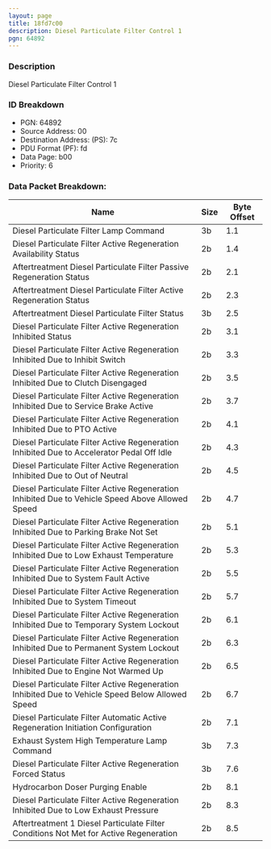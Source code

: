 ```yaml
---
layout: page
title: 18fd7c00
description: Diesel Particulate Filter Control 1
pgn: 64892
---
```


### Description

Diesel Particulate Filter Control 1

### ID Breakdown
* PGN: 64892
* Source Address: 00
* Destination Address: (PS): 7c
* PDU Format (PF): fd
* Data Page: b00
* Priority: 6
### Data Packet Breakdown:

| Name | Size | Byte Offset |
| ---- | ---- | ----------- |
| Diesel Particulate Filter Lamp Command | 3b | 1.1 |
| Diesel Particulate Filter Active Regeneration Availability Status | 2b | 1.4 |
| Aftertreatment Diesel Particulate Filter Passive Regeneration Status | 2b | 2.1 |
| Aftertreatment Diesel Particulate Filter Active Regeneration Status | 2b | 2.3 |
| Aftertreatment Diesel Particulate Filter Status | 3b | 2.5 |
| Diesel Particulate Filter Active Regeneration Inhibited Status | 2b | 3.1 |
| Diesel Particulate Filter Active Regeneration Inhibited Due to Inhibit Switch | 2b | 3.3 |
| Diesel Particulate Filter Active Regeneration Inhibited Due to Clutch Disengaged | 2b | 3.5 |
| Diesel Particulate Filter Active Regeneration Inhibited Due to Service Brake Active | 2b | 3.7 |
| Diesel Particulate Filter Active Regeneration Inhibited Due to PTO Active | 2b | 4.1 |
| Diesel Particulate Filter Active Regeneration Inhibited Due to Accelerator Pedal Off Idle | 2b | 4.3 |
| Diesel Particulate Filter Active Regeneration Inhibited Due to Out of Neutral | 2b | 4.5 |
| Diesel Particulate Filter Active Regeneration Inhibited Due to Vehicle Speed Above Allowed Speed | 2b | 4.7 |
| Diesel Particulate Filter Active Regeneration Inhibited Due to Parking Brake Not Set | 2b | 5.1 |
| Diesel Particulate Filter Active Regeneration Inhibited Due to Low Exhaust Temperature | 2b | 5.3 |
| Diesel Particulate Filter Active Regeneration Inhibited Due to System Fault Active | 2b | 5.5 |
| Diesel Particulate Filter Active Regeneration Inhibited Due to System Timeout | 2b | 5.7 |
| Diesel Particulate Filter Active Regeneration Inhibited Due to Temporary System Lockout | 2b | 6.1 |
| Diesel Particulate Filter Active Regeneration Inhibited Due to Permanent System Lockout | 2b | 6.3 |
| Diesel Particulate Filter Active Regeneration Inhibited Due to Engine Not Warmed Up | 2b | 6.5 |
| Diesel Particulate Filter Active Regeneration Inhibited Due to Vehicle Speed Below Allowed Speed | 2b | 6.7 |
| Diesel Particulate Filter Automatic Active Regeneration Initiation Configuration | 2b | 7.1 |
| Exhaust System High Temperature Lamp Command | 3b | 7.3 |
| Diesel Particulate Filter Active Regeneration Forced Status | 3b | 7.6 |
| Hydrocarbon Doser Purging Enable | 2b | 8.1 |
| Diesel Particulate Filter Active Regeneration Inhibited Due to Low Exhaust Pressure | 2b | 8.3 |
| Aftertreatment 1 Diesel Particulate Filter Conditions Not Met for Active Regeneration | 2b | 8.5 |
